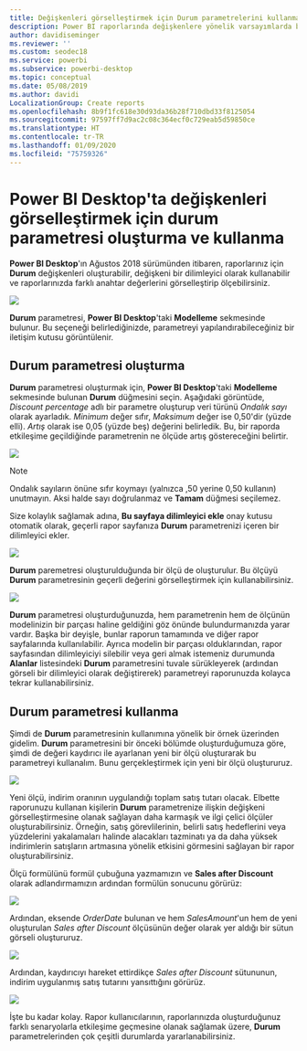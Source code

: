 ```yaml
---
title: Değişkenleri görselleştirmek için Durum parametrelerini kullanma
description: Power BI raporlarında değişkenlere yönelik varsayımlarda bulunmak ve değişkenleri görselleştirmek için kendi Durum değişkeninizi oluşturma
author: davidiseminger
ms.reviewer: ''
ms.custom: seodec18
ms.service: powerbi
ms.subservice: powerbi-desktop
ms.topic: conceptual
ms.date: 05/08/2019
ms.author: davidi
LocalizationGroup: Create reports
ms.openlocfilehash: 8b9f1fc618e30d93da36b28f710dbd33f8125054
ms.sourcegitcommit: 97597ff7d9ac2c08c364ecf0c729eab5d59850ce
ms.translationtype: HT
ms.contentlocale: tr-TR
ms.lasthandoff: 01/09/2020
ms.locfileid: "75759326"
---
```

# <a name="create-and-use-what-if-parameters-to-visualize-variables-in-power-bi-desktop"></a>Power BI Desktop'ta değişkenleri görselleştirmek için durum parametresi oluşturma ve kullanma
**Power BI Desktop**'ın Ağustos 2018 sürümünden itibaren, raporlarınız için **Durum** değişkenleri oluşturabilir, değişkeni bir dilimleyici olarak kullanabilir ve raporlarınızda farklı anahtar değerlerini görselleştirip ölçebilirsiniz.

![](media/desktop-what-if/what-if_01.png)

**Durum** parametresi, **Power BI Desktop**'taki **Modelleme** sekmesinde bulunur. Bu seçeneği belirlediğinizde, parametreyi yapılandırabileceğiniz bir iletişim kutusu görüntülenir.

## <a name="creating-a-what-if-parameter"></a>Durum parametresi oluşturma
**Durum** parametresi oluşturmak için, **Power BI Desktop**'taki **Modelleme** sekmesinde bulunan **Durum** düğmesini seçin. Aşağıdaki görüntüde, *Discount percentage* adlı bir parametre oluşturup veri türünü *Ondalık sayı* olarak ayarladık. *Minimum* değer sıfır, *Maksimum* değer ise 0,50'dir (yüzde elli). *Artış* olarak ise 0,05 (yüzde beş) değerini belirledik. Bu, bir raporda etkileşime geçildiğinde parametrenin ne ölçüde artış göstereceğini belirtir.

![](media/desktop-what-if/what-if_02.png)

> [!NOTE]
> Ondalık sayıların önüne sıfır koymayı (yalnızca ,50 yerine 0,50 kullanın) unutmayın. Aksi halde sayı doğrulanmaz ve **Tamam** düğmesi seçilemez.
> 
> 

Size kolaylık sağlamak adına, **Bu sayfaya dilimleyici ekle** onay kutusu otomatik olarak, geçerli rapor sayfanıza **Durum** parametrenizi içeren bir dilimleyici ekler.

![](media/desktop-what-if/what-if_03.png)

**Durum** paremetresi oluşturulduğunda bir ölçü de oluşturulur. Bu ölçüyü **Durum** parametresinin geçerli değerini görselleştirmek için kullanabilirsiniz.

![](media/desktop-what-if/what-if_04.png)

**Durum** parametresi oluşturduğunuzda, hem parametrenin hem de ölçünün modelinizin bir parçası haline geldiğini göz önünde bulundurmanızda yarar vardır. Başka bir deyişle, bunlar raporun tamamında ve diğer rapor sayfalarında kullanılabilir. Ayrıca modelin bir parçası olduklarından, rapor sayfasından dilimleyiciyi silebilir veya geri almak istemeniz durumunda **Alanlar** listesindeki **Durum** parametresini tuvale sürükleyerek (ardından görseli bir dilimleyici olarak değiştirerek) parametreyi raporunuzda kolayca tekrar kullanabilirsiniz.

## <a name="using-a-what-if-parameter"></a>Durum parametresi kullanma
Şimdi de **Durum** parametresinin kullanımına yönelik bir örnek üzerinden gidelim. **Durum** parametresini bir önceki bölümde oluşturduğumuza göre, şimdi de değeri kaydırıcı ile ayarlanan yeni bir ölçü oluşturarak bu parametreyi kullanalım. Bunu gerçekleştirmek için yeni bir ölçü oluştururuz.

![](media/desktop-what-if/what-if_05.png)

Yeni ölçü, indirim oranının uygulandığı toplam satış tutarı olacak. Elbette raporunuzu kullanan kişilerin **Durum** parametrenize ilişkin değişkeni görselleştirmesine olanak sağlayan daha karmaşık ve ilgi çelici ölçüler oluşturabilirsiniz. Örneğin, satış görevlilerinin, belirli satış hedeflerini veya yüzdelerini yakalamaları halinde alacakları tazminatı ya da daha yüksek indirimlerin satışların artmasına yönelik etkisini görmesini sağlayan bir rapor oluşturabilirsiniz.

Ölçü formülünü formül çubuğuna yazmamızın ve **Sales after Discount** olarak adlandırmamızın ardından formülün sonucunu görürüz:

![](media/desktop-what-if/what-if_06.png)

Ardından, eksende *OrderDate* bulunan ve hem *SalesAmount*'un hem de yeni oluşturulan *Sales after Discount* ölçüsünün değer olarak yer aldığı bir sütun görseli oluştururuz.

![](media/desktop-what-if/what-if_07.png)

Ardından, kaydırıcıyı hareket ettirdikçe *Sales after Discount* sütununun, indirim uygulanmış satış tutarını yansıttığını görürüz.

![](media/desktop-what-if/what-if_08.png)

İşte bu kadar kolay. Rapor kullanıcılarının, raporlarınızda oluşturduğunuz farklı senaryolarla etkileşime geçmesine olanak sağlamak üzere, **Durum** parametrelerinden çok çeşitli durumlarda yararlanabilirsiniz.


